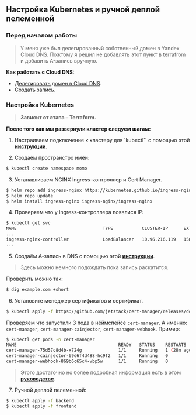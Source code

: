 ## Настройка Kubernetes и ручной деплой пелеменной

### Перед началом работы


> У меня уже был делегированный собственный домен в Yandex Cloud DNS. Пожтому я решил не добавлять этот пункт в terrafrom и добавить A-запись вручную.

**Как работать с Cloud DNS:**
  - [Делегировать домен в Cloud DNS](https://cloud.yandex.ru/docs/dns/operations/zone-create-public).
  - [Создать запись](https://cloud.yandex.ru/docs/dns/operations/resource-record-create).


### Настройка Kubernetes
> **Зависит от этапа – Terraform.**

**После того как мы развернули кластер следуем шагам:**

1. Настраиваем подключение к кластеру для `kubectl`` с помощью этой **[инструкции](https://cloud.yandex.ru/docs/managed-kubernetes/operations/connect/#kubectl-connect)**.

2. Создаём пространстро имён:
```sh
$ kubectl create namespace momo
```
3. Устанавливаем NGINX Ingress-контроллер и Cert Manager.
```sh
$ helm repo add ingress-nginx https://kubernetes.github.io/ingress-nginx
$ helm repo update
$ helm install ingress-nginx ingress-nginx/ingress-nginx
```
4. Проверяем что у Ingress-контроллера появлися IP:
```sh
$ kubectl get svc
NAME                                 TYPE           CLUSTER-IP      EXTERNAL-IP       PORT(S)                      AGE
...
ingress-nginx-controller             LoadBalancer   10.96.216.119   158.160.133.224   80:31473/TCP,443:32650/TCP   39m
...
```
5. Создаём А-запись в DNS c помощью этой **[инструкции](https://cloud.yandex.ru/docs/dns/operations/resource-record-create)**.
> Здесь можно немного подождать пока запись раскатится. 

Проверить можно так:
```sh
$ dig example.com +short
```

6. Установите менеджер сертификатов и сертификат.
```sh
$ kubectl apply -f https://github.com/jetstack/cert-manager/releases/download/v1.13.1/cert-manager.yaml
```
Проверяем что запустили 3 пода в нёймспейсе `cert-manager`. А именно: `cert-manager`, `cert-manager-cainjector`, `cert-manager-webhook`. Пример:
```sh
$ kubectl get pods -n cert-manager
NAME                                       READY   STATUS    RESTARTS      AGE
cert-manager-75d57c8d4b-x724g              1/1     Running   1 (28m ago)   28m
cert-manager-cainjector-69d6f4d488-hc9f2   1/1     Running   0             28m
cert-manager-webhook-869b6c65c4-vbp5w      1/1     Running   0             28m
```
> Этого достаточно но более подробная информация есть в этом **[руководстве](https://cloud.yandex.ru/docs/managed-kubernetes/tutorials/ingress-cert-manager)**.

7. Ручной деплой пелеменной:

```sh
$ kubectl apply -f backend
$ kubectl apply -f frontend
```